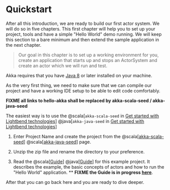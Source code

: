 # Quickstart

After all this introduction, we are ready to build our first actor system. We will do so in five chapters.
This first chapter will help you to set up your project, tools and have a simple "Hello World" demo running.
We will keep this section to a bare minimum and then extend the sample application in the next chapter.

> Our goal in this chapter is to set up a working environment for you, create an application that starts up and stops
an ActorSystem and create an actor which we will run and test.

Akka requires that you have [Java 8](http://www.oracle.com/technetwork/java/javase/downloads/index.html) or
later installed on your machine.

As the very first thing, we need to make sure that we can compile our project and have a working IDE setup to be
able to edit code comfortably.

**FIXME all links to hello-akka shall be replaced by akka-scala-seed / akka-java-seed**

The easiest way is to use the @scala[`akka-scala-seed` in [Get started with Lightbend technologies](http://dev.lightbend.com/start/?group=akka&project=hello-akka)] @java[`akka-java-seed` in [Get started with Lightbend technologies](http://dev.lightbend.com/start/?group=akka&project=hello-akka)] 

1. Enter Project Name and create the project from the @scala[[akka-scala-seed](http://dev.lightbend.com/start/?group=akka&project=hello-akka)] @scala[[akka-java-seed](http://dev.lightbend.com/start/?group=akka&project=hello-akka)] page.

1. Unzip the zip file and rename the directory to your preference.

1. Read the @scala[[Guide](http://developer.lightbend.com/guides/hello-akka/)] @java[[Guide](http://developer.lightbend.com/guides/hello-akka/)] for this example project. It describes the example, the basic concepts of actors and how to run the "Hello World" application. ** **FIXME the Guide is in progress [here](https://github.com/akka/akka-scala-seed.g8/pull/4/files#diff-179702d743b88d85b3971cba561e6ace)**.

After that you can go back here and you are ready to dive deeper.
